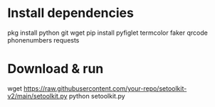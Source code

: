 # Install dependencies
pkg install python git wget
pip install pyfiglet termcolor faker qrcode phonenumbers requests

# Download & run
wget https://raw.githubusercontent.com/your-repo/setoolkit-v2/main/setoolkit.py
python setoolkit.py
